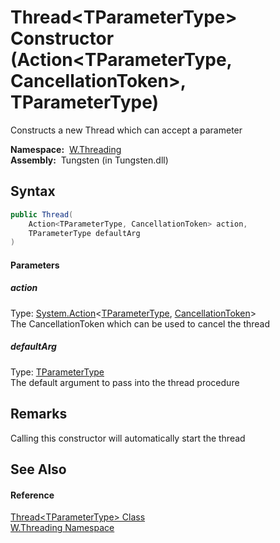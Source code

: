 Thread&lt;TParameterType> Constructor (Action&lt;TParameterType, CancellationToken>, TParameterType)
====================================================================================================
   Constructs a new Thread which can accept a parameter

  **Namespace:**  [W.Threading][1]  
  **Assembly:**  Tungsten (in Tungsten.dll)

Syntax
------

```csharp
public Thread(
	Action<TParameterType, CancellationToken> action,
	TParameterType defaultArg
)
```

#### Parameters

##### *action*
Type: [System.Action][2]&lt;[TParameterType][3], [CancellationToken][4]>  
The CancellationToken which can be used to cancel the thread

##### *defaultArg*
Type: [TParameterType][3]  
The default argument to pass into the thread procedure


Remarks
-------
Calling this constructor will automatically start the thread

See Also
--------

#### Reference
[Thread&lt;TParameterType> Class][3]  
[W.Threading Namespace][1]  

[1]: ../README.md
[2]: http://msdn.microsoft.com/en-us/library/bb549311
[3]: README.md
[4]: http://msdn.microsoft.com/en-us/library/dd384802